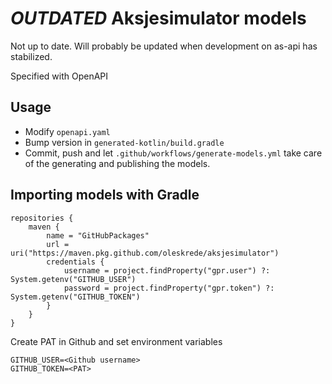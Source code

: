 # *OUTDATED* Aksjesimulator models

Not up to date. Will probably be updated when development on 
as-api has stabilized. 

Specified with OpenAPI

## Usage

- Modify `openapi.yaml`
- Bump version in `generated-kotlin/build.gradle`
- Commit, push and let `.github/workflows/generate-models.yml` take care of the generating and publishing the models.

## Importing models with Gradle

```
repositories {
    maven {
        name = "GitHubPackages"
        url = uri("https://maven.pkg.github.com/oleskrede/aksjesimulator")
        credentials {
            username = project.findProperty("gpr.user") ?: System.getenv("GITHUB_USER")
            password = project.findProperty("gpr.token") ?: System.getenv("GITHUB_TOKEN")
        }
    }
}
```

Create PAT in Github and set environment variables
```
GITHUB_USER=<Github username>
GITHUB_TOKEN=<PAT>
```